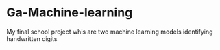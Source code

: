 # Ga-Machine-learning
 My final school project whis are two machine learning models identifying handwritten digits
